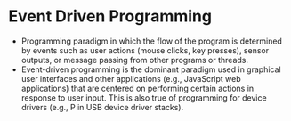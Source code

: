 # Event Driven Programming

- Programming paradigm in which the flow of the program is determined by events such as user actions (mouse clicks, key presses), sensor outputs, or message passing from other programs or threads.
- Event-driven programming is the dominant paradigm used in graphical user interfaces and other applications (e.g., JavaScript web applications) that are centered on performing certain actions in response to user input. This is also true of programming for device drivers (e.g., P in USB device driver stacks).
